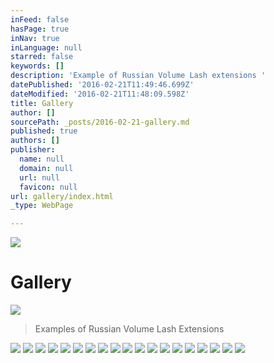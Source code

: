 ```yaml
---
inFeed: false
hasPage: true
inNav: true
inLanguage: null
starred: false
keywords: []
description: 'Example of Russian Volume Lash extensions '
datePublished: '2016-02-21T11:49:46.699Z'
dateModified: '2016-02-21T11:48:09.598Z'
title: Gallery
author: []
sourcePath: _posts/2016-02-21-gallery.md
published: true
authors: []
publisher:
  name: null
  domain: null
  url: null
  favicon: null
url: gallery/index.html
_type: WebPage

---
```

![](https://the-grid-user-content.s3-us-west-2.amazonaws.com/a4a2dff2-280d-4825-9112-ab2d61cc7a1c.jpg)

# Gallery
![](https://the-grid-user-content.s3-us-west-2.amazonaws.com/d9c8c4d6-73ad-4e77-b881-0765293c222d.jpg)

> Examples of Russian Volume Lash Extensions 

![](https://the-grid-user-content.s3-us-west-2.amazonaws.com/0fbdb5d6-193a-4fa2-bdff-49b725395610.jpg)
![](https://the-grid-user-content.s3-us-west-2.amazonaws.com/4ac32e6f-1fd1-4672-bcdb-c1107c85f463.jpg)
![](https://the-grid-user-content.s3-us-west-2.amazonaws.com/9a82e611-6940-4e3a-8ebd-5ea864191e1c.jpg)
![](https://s3-us-west-2.amazonaws.com/the-grid-img/p/adc9a8939c24601fc5f1a41f3ff51a5ad482084d.jpg)
![](https://the-grid-user-content.s3-us-west-2.amazonaws.com/2fa146ad-1d03-4a62-b001-13bdbb6039f3.jpg)
![](https://s3-us-west-2.amazonaws.com/the-grid-img/p/11c795111540954d5406db73c0590db3700176ba.jpg)
![](https://s3-us-west-2.amazonaws.com/the-grid-img/p/6983cfc1db5af1fa523290f7d275091b90592c22.jpg)
![](https://the-grid-user-content.s3-us-west-2.amazonaws.com/98a8bfbf-a45e-4090-b4f6-7790f0d3a5ac.jpg)
![](https://s3-us-west-2.amazonaws.com/the-grid-img/p/a4b582cd8554ac7a0f10152957bcc4547ad42dd1.jpg)
![](https://s3-us-west-2.amazonaws.com/the-grid-img/p/c017f90b2e6203aed412eff5c52ab559faeb4c88.jpg)
![](https://s3-us-west-2.amazonaws.com/the-grid-img/p/3e0694ff61a7dcad3862e447dff953b6ecf53e4c.jpg)
![](https://s3-us-west-2.amazonaws.com/the-grid-img/p/6312643b5a031016502521a3f4c1d9e28d0f4d5e.jpg)
![](https://s3-us-west-2.amazonaws.com/the-grid-img/p/b98ff682842e4782b05941b21ed9c2843b850a63.jpg)
![](https://s3-us-west-2.amazonaws.com/the-grid-img/p/367776783e00d1c3d886819a6090704669f7d134.jpg)
![](https://s3-us-west-2.amazonaws.com/the-grid-img/p/d4b7f85ba64e4863748665252def5d3e5130f8af.jpg)
![](https://s3-us-west-2.amazonaws.com/the-grid-img/p/09e0170d234f09221667656b6b0cb00ecbb2e109.jpg)
![](https://s3-us-west-2.amazonaws.com/the-grid-img/p/769900dc15a3cfaa0ef9053bae484b675741620f.jpg)
![](https://s3-us-west-2.amazonaws.com/the-grid-img/p/8e5110eecf5d45b378b01f6273077ca07f7c3821.jpg)
![](https://s3-us-west-2.amazonaws.com/the-grid-img/p/0008ad07e591bea48352d4a008572863c6d189f0.jpg)